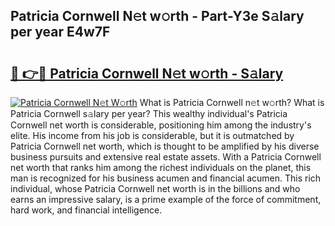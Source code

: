 ## Patricia Cornwell N𝚎t w𝚘rth - Part-Y3e S𝚊lary per year E4w7F

# <h2><a href="http://gc33y58.nevu.top/?p=Patricia+Cornwell">🔗 👉🔴 Patricia Cornwell N𝚎t w𝚘rth - S𝚊lary</a></h2>

[![Patricia Cornwell N𝚎t W𝚘rth](https://i.imgur.com/Oavwk0R.jpeg)](http://gc33y58.nevu.top/?p=Patricia+Cornwell)
What is Patricia Cornwell n𝚎t w𝚘rth? What is Patricia Cornwell s𝚊lary per year?
This wealthy individual's Patricia Cornwell net worth is considerable, positioning him among the industry's elite. His income from his job is considerable, but it is outmatched by Patricia Cornwell net worth, which is thought to be amplified by his diverse business pursuits and extensive real estate assets. With a Patricia Cornwell net worth that ranks him among the richest individuals on the planet, this man is recognized for his business acumen and financial acumen. This rich individual, whose Patricia Cornwell net worth is in the billions and who earns an impressive salary, is a prime example of the force of commitment, hard work, and financial intelligence.
